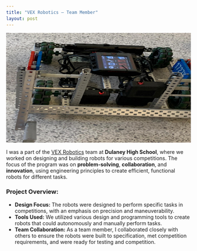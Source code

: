 ```yaml
---
title: "VEX Robotics – Team Member"
layout: post
---
```

<img src="/assets/veximg.jpg" alt="VEX Robotics Competition" width="100%" height="300px">

I was a part of the [VEX Robotics](https://www.youtube.com/watch?v=_U7Os_xvhhA) team at **Dulaney High School**, where we worked on designing and building robots for various competitions. The focus of the program was on **problem-solving**, **collaboration**, and **innovation**, using engineering principles to create efficient, functional robots for different tasks.



### Project Overview:
- **Design Focus:** The robots were designed to perform specific tasks in competitions, with an emphasis on precision and maneuverability.  
- **Tools Used:** We utilized various design and programming tools to create robots that could autonomously and manually perform tasks.  
- **Team Collaboration:** As a team member, I collaborated closely with others to ensure the robots were built to specification, met competition requirements, and were ready for testing and competition.  
